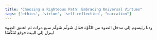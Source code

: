 ```yaml
---
title: "Choosing a Righteous Path: Embracing Universal Virtues"
tags: ['ethics', 'virtue', 'self-reflection', "narration"]
---
```


 ودنا رئيسهم إلى مدخل الضوء من الكُوَّة فقال شَولَم شَولَم سبع مرات ثم اعتنق الضوء لينزل إلى البيت فوقع مُنَكَّسًا
